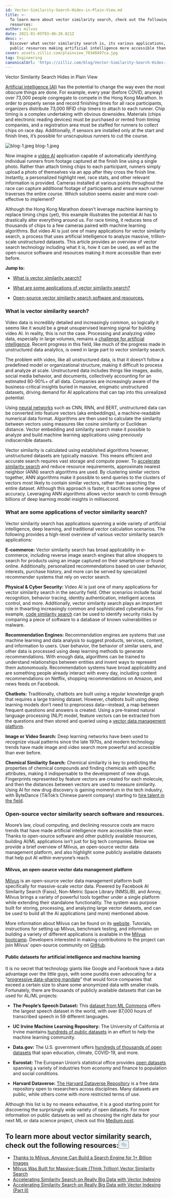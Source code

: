 ```yaml
---
id: Vector-Similarity-Search-Hides-in-Plain-View.md
title: >-
  To learn more about vector similarity search, check out the following
  resources:
author: milvus
date: 2021-01-05T03:40:20.821Z
desc: >-
  Discover what vector similarity search is, its various applications, and the
  public resources making artificial intelligence more accessible than ever.
cover: assets.zilliz.com/plainview_703d8497ca.jpg
tag: Engineering
canonicalUrl: 'https://zilliz.com/blog/Vector-Similarity-Search-Hides-in-Plain-View'
---
```

<custom-h1>Vector Similarity Search Hides in Plain View</custom-h1><p><a href="https://medium.com/unstructured-data-service/the-easiest-way-to-search-among-1-billion-image-vectors-d6faf72e361f#a291">Artificial intelligence (AI)</a> has the potential to change the way even the most obscure things are done. For example, every year (before COVID, anyway) over 73,000 people congregate to compete in the Hong Kong Marathon. In order to properly sense and record finishing times for all race participants, organizers distribute 73,000 RFID chip timers to attach to each runner. Chip timing is a complex undertaking with obvious downsides. Materials (chips and electronic reading devices) must be purchased or rented from timing companies, and a registration area must be staffed for runners to collect chips on race day. Additionally, if sensors are installed only at the start and finish lines, it’s possible for unscrupulous runners to cut the course.</p>
<p>
  <span class="img-wrapper">
    <img translate="no" src="https://assets.zilliz.com/blog_1_e55c133e05.jpeg" alt="blog-1.jpeg" class="doc-image" id="blog-1.jpeg" />
    <span>blog-1.jpeg</span>
  </span>
</p>
<p>Now imagine a <a href="https://cloud.google.com/video-intelligence">video AI</a> application capable of automatically identifying individual runners from footage captured at the finish line using a single photo. Rather than attach timing chips to each participant, runners simply upload a photo of themselves via an app after they cross the finish line. Instantly, a personalized highlight reel, race stats, and other relevant information is provided. Cameras installed at various points throughout the race can capture additional footage of participants and ensure each runner traverses the entire course. Which solution seems easier and more cost-effective to implement?</p>
<p>Although the Hong Kong Marathon doesn’t leverage machine learning to replace timing chips (yet), this example illustrates the potential AI has to drastically alter everything around us. For race timing, it reduces tens of thousands of chips to a few cameras paired with machine learning algorithms. But video AI is just one of many applications for vector similarity search, a process that uses artificial intelligence to analyze massive, trillion-scale unstructured datasets. This article provides an overview of vector search technology including what it is, how it can be used, as well as the open-source software and resources making it more accessible than ever before.</p>
<p><strong>Jump to:</strong></p>
<ul>
<li><p><a href="#what-is-vector-similarity-search">What is vector similarity search?</a></p></li>
<li><p><a href="#what-are-some-applications-of-vector-similarity-search">What are some applications of vector similarity search?</a></p></li>
<li><p><a href="#open-source-vector-similarity-search-software-and-resources">Open-source vector similarity search software and resources.</a></p></li>
</ul>
<h3 id="What-is-vector-similarity-search" class="common-anchor-header">What is vector similarity search?</h3><p>Video data is incredibly detailed and increasingly common, so logically it seems like it would be a great unsupervised learning signal for building video AI. In reality, this is not the case. Processing and analyzing video data, especially in large volumes, remains a <a href="https://arxiv.org/pdf/1905.11954.pdf">challenge for artificial intelligence</a>. Recent progress in this field, like much of the progress made in unstructured data analytics, is owed in large part to vector similarity search.</p>
<p>The problem with video, like all unstructured data, is that it doesn’t follow a predefined model or organizational structure, making it difficult to process and analyze at scale. Unstructured data includes things like images, audio, social media behavior, and documents, collectively accounting for an estimated 80-90%+ of all data. Companies are increasingly aware of the business-critical insights buried in massive, enigmatic unstructured datasets, driving demand for AI applications that can tap into this unrealized potential.</p>
<p>Using <a href="https://en.wikipedia.org/wiki/Neural_network">neural networks</a> such as CNN, RNN, and BERT, unstructured data can be converted into feature vectors (aka embeddings), a machine-readable numerical data format. Algorithms are then used to calculate the similarity between vectors using measures like cosine similarity or Euclidean distance. Vector embedding and similarity search make it possible to analyze and build machine learning applications using previously indiscernible datasets.</p>
<p>Vector similarity is calculated using established algorithms however, unstructured datasets are typically massive. This means efficient and accurate search requires vast storage and compute power. To <a href="https://medium.com/unstructured-data-service/how-to-choose-an-index-in-milvus-4f3d15259212#7a9a">accelerate similarity search</a> and reduce resource requirements, approximate nearest neighbor (ANN) search algorithms are used. By clustering similar vectors together, ANN algorithms make it possible to send queries to the clusters of vectors most likely to contain similar vectors, rather than searching the entire dataset. Although this approach is faster, it sacrifices some degree of accuracy. Leveraging ANN algorithms allows vector search to comb through billions of deep learning model insights in millisecond.</p>
<h3 id="What-are-some-applications-of-vector-similarity-search" class="common-anchor-header">What are some applications of vector similarity search?</h3><p>Vector similarity search has applications spanning a wide variety of artificial intelligence, deep learning, and traditional vector calculation scenarios. The following provides a high-level overview of various vector similarity search applications:</p>
<p><strong>E-commerce:</strong> Vector similarity search has broad applicability in e-commerce, including reverse image search engines that allow shoppers to search for products using an image captured on their smartphone or found online. Additionally, personalized recommendations based on user behavior, interests, purchase history, and more can be served by specialized recommender systems that rely on vector search.</p>
<p><strong>Physical &amp; Cyber Security:</strong> Video AI is just one of many applications for vector similarity search in the security field. Other scenarios include facial recognition, behavior tracing, identity authentication, intelligent access control, and more. Additionally, vector similarity search plays an important role in thwarting increasingly common and sophisticated cyberattacks. For example, <a href="https://medium.com/gsi-technology/application-of-ai-to-cybersecurity-part-3-19659bdb3422">code similarity search</a> can be used to identify security risks by comparing a piece of software to a database of known vulnerabilities or malware.</p>
<p><strong>Recommendation Engines:</strong> Recommendation engines are systems that use machine learning and data analysis to suggest products, services, content, and information to users. User behavior, the behavior of similar users, and other data is processed using deep learning methods to generate recommendations. With enough data, algorithms can be trained to understand relationships between entities and invent ways to represent them autonomously. Recommendation systems have broad applicability and are something people already interact with every day, including content recommendations on Netflix, shopping recommendations on Amazon, and news feeds on Facebook.</p>
<p><strong>Chatbots:</strong> Traditionally, chatbots are built using a regular knowledge graph that requires a large training dataset. However, chatbots built using deep learning models don’t need to preprocess data—instead, a map between frequent questions and answers is created. Using a pre-trained natural language processing (NLP) model, feature vectors can be extracted from the questions and then stored and queried using a <a href="https://medium.com/unstructured-data-service/the-easiest-way-to-search-among-1-billion-image-vectors-d6faf72e361f#92e0">vector data management platform</a>.</p>
<p><strong>Image or Video Search:</strong> Deep learning networks have been used to recognize visual patterns since the late 1970s, and modern technology trends have made image and video search more powerful and accessible than ever before.</p>
<p><strong>Chemical Similarity Search:</strong> Chemical similarity is key to predicting the properties of chemical compounds and finding chemicals with specific attributes, making it indispensable to the development of new drugs. Fingerprints represented by feature vectors are created for each molecule, and then the distances between vectors are used to measure similarity. Using AI for new drug discovery is gaining momentum in the tech industry, with ByteDance (TikTok’s Chinese parent company) starting to <a href="https://techcrunch.com/2020/12/23/bytedance-ai-drug/">hire talent in the field</a>.</p>
<h3 id="Open-source-vector-similarity-search-software-and-resources" class="common-anchor-header">Open-source vector similarity search software and resources.</h3><p>Moore’s law, cloud computing, and declining resource costs are macro trends that have made artificial intelligence more accessible than ever. Thanks to open-source software and other publicly available resources, building AI/ML applications isn’t just for big tech companies. Below we provide a brief overview of Milvus, an open-source vector data management platform, and also highlight some publicly available datasets that help put AI within everyone’s reach.</p>
<h4 id="Milvus-an-open-source-vector-data-management-platform" class="common-anchor-header">Milvus, an open-source vector data management platform</h4><p><a href="https://milvus.io/">Milvus</a> is an open-source vector data management platform built specifically for massive-scale vector data. Powered by Facebook AI Similarity Search (Faiss), Non-Metric Space Library (NMSLIB), and Annoy, Milvus brings a variety of powerful tools together under a single platform while extending their standalone functionality. The system was purpose built for storing, processing, and analyzing large vector datasets, and can be used to build all the AI applications (and more) mentioned above.</p>
<p>More information about Milvus can be found on its <a href="https://milvus.io/">website</a>. Tutorials, instructions for setting up Milvus, benchmark testing, and information on building a variety of different applications is available in the <a href="https://github.com/milvus-io/bootcamp">Milvus bootcamp</a>. Developers interested in making contributions to the project can join Milvus’ open-source community on <a href="https://github.com/milvus-io">GitHub</a>.</p>
<h4 id="Public-datasets-for-artificial-intelligence-and-machine-learning" class="common-anchor-header">Public datasets for artificial intelligence and machine learning</h4><p>It is no secret that technology giants like Google and Facebook have a data advantage over the little guys, with some pundits even advocating for a “<a href="https://www.technologyreview.com/2019/06/06/135067/making-big-tech-companies-share-data-could-do-more-good-than-breaking-them-up/">progressive data-sharing mandate</a>” that would force companies that exceed a certain size to share some anonymized data with smaller rivals. Fortunately, there are thousands of publicly available datasets that can be used for AL/ML projects:</p>
<ul>
<li><p><strong>The People’s Speech Dataset:</strong> This <a href="https://mlcommons.org/en/peoples-speech/">dataset from ML Commons</a> offers the largest speech dataset in the world, with over 87,000 hours of transcribed speech in 59 different languages.</p></li>
<li><p><strong>UC Irvine Machine Learning Repository:</strong> The University of California at Irvine maintains <a href="https://archive.ics.uci.edu/ml/index.php">hundreds of public datasets</a> in an effort to help the machine learning community.</p></li>
<li><p><strong>Data.gov:</strong> The U.S. government offers <a href="https://www.data.gov/">hundreds of thousands of open datasets</a> that span education, climate, COVID-19, and more.</p></li>
<li><p><strong>Eurostat:</strong> The European Union’s statistical office provides <a href="https://ec.europa.eu/eurostat/data/database">open datasets</a> spanning a variety of industries from economy and finance to population and social conditions.</p></li>
<li><p><strong>Harvard Dataverse:</strong> <a href="https://dataverse.harvard.edu/">The Harvard Dataverse Repository</a> is a free data repository open to researchers across disciplines. Many datasets are public, while others come with more restricted terms of use.</p></li>
</ul>
<p>Although this list is by no means exhaustive, it is a good starting point for discovering the surprisingly wide variety of open datasets. For more information on public datasets as well as choosing the right data for your next ML or data science project, check out this <a href="https://altexsoft.medium.com/best-public-datasets-for-machine-learning-and-data-science-sources-and-advice-on-the-choice-636a0e754052">Medium post</a>.</p>
<h2 id="To-learn-more-about-vector-similarity-search-check-out-the-following-resources" class="common-anchor-header">To learn more about vector similarity search, check out the following resources:<button data-href="#To-learn-more-about-vector-similarity-search-check-out-the-following-resources" class="anchor-icon" translate="no">
      <svg translate="no"
        aria-hidden="true"
        focusable="false"
        height="20"
        version="1.1"
        viewBox="0 0 16 16"
        width="16"
      >
        <path
          fill="#0092E4"
          fill-rule="evenodd"
          d="M4 9h1v1H4c-1.5 0-3-1.69-3-3.5S2.55 3 4 3h4c1.45 0 3 1.69 3 3.5 0 1.41-.91 2.72-2 3.25V8.59c.58-.45 1-1.27 1-2.09C10 5.22 8.98 4 8 4H4c-.98 0-2 1.22-2 2.5S3 9 4 9zm9-3h-1v1h1c1 0 2 1.22 2 2.5S13.98 12 13 12H9c-.98 0-2-1.22-2-2.5 0-.83.42-1.64 1-2.09V6.25c-1.09.53-2 1.84-2 3.25C6 11.31 7.55 13 9 13h4c1.45 0 3-1.69 3-3.5S14.5 6 13 6z"
        ></path>
      </svg>
    </button></h2><ul>
<li><a href="https://milvus.io/blog/Thanks-to-Milvus-Anyone-Can-Build-a-Vector-Database-for-1-Billion-Images.md">Thanks to Milvus, Anyone Can Build a Search Engine for 1+ Billion Images</a></li>
<li><a href="https://milvus.io/blog/Milvus-Was-Built-for-Massive-Scale-Think-Trillion-Vector-Similarity-Search.md">Milvus Was Built for Massive-Scale (Think Trillion) Vector Similarity Search</a></li>
<li><a href="https://zilliz.com/blog/Accelerating-Similarity-Search-on-Really-Big-Data-with-Vector-Indexing">Accelerating Similarity Search on Really Big Data with Vector Indexing</a></li>
<li><a href="https://zilliz.com/learn/index-overview-part-2">Accelerating Similarity Search on Really Big Data with Vector Indexing (Part II)</a></li>
</ul>
